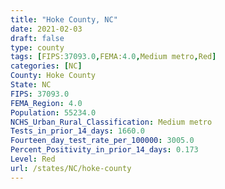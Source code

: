 ```yaml
---
title: "Hoke County, NC"
date: 2021-02-03
draft: false
type: county
tags: [FIPS:37093.0,FEMA:4.0,Medium metro,Red]
categories: [NC]
County: Hoke County
State: NC
FIPS: 37093.0
FEMA_Region: 4.0
Population: 55234.0
NCHS_Urban_Rural_Classification: Medium metro
Tests_in_prior_14_days: 1660.0
Fourteen_day_test_rate_per_100000: 3005.0
Percent_Positivity_in_prior_14_days: 0.173
Level: Red
url: /states/NC/hoke-county
---
```



